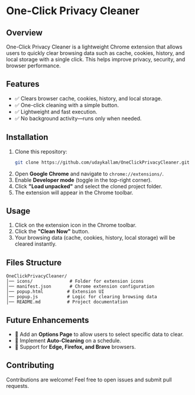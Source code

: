 # One-Click Privacy Cleaner

## Overview
One-Click Privacy Cleaner is a lightweight Chrome extension that allows users to quickly clear browsing data such as cache, cookies, history, and local storage with a single click. This helps improve privacy, security, and browser performance.

## Features
- ✅ Clears browser cache, cookies, history, and local storage.
- ✅ One-click cleaning with a simple button.
- ✅ Lightweight and fast execution.
- ✅ No background activity—runs only when needed.

## Installation
1. Clone this repository:
   ```bash
   git clone https://github.com/udaykallam/OneClickPrivacyCleaner.git
   ```
2. Open **Google Chrome** and navigate to `chrome://extensions/`.
3. Enable **Developer mode** (toggle in the top-right corner).
4. Click **"Load unpacked"** and select the cloned project folder.
5. The extension will appear in the Chrome toolbar.

## Usage
1. Click on the extension icon in the Chrome toolbar.
2. Click the **"Clean Now"** button.
3. Your browsing data (cache, cookies, history, local storage) will be cleared instantly.

## Files Structure
```
OneClickPrivacyCleaner/
│── icons/              # Folder for extension icons
│── manifest.json       # Chrome extension configuration
│── popup.html         # Extension UI
│── popup.js           # Logic for clearing browsing data
│── README.md          # Project documentation
```

## Future Enhancements
- 🔹 Add an **Options Page** to allow users to select specific data to clear.
- 🔹 Implement **Auto-Cleaning** on a schedule.
- 🔹 Support for **Edge, Firefox, and Brave** browsers.

## Contributing
Contributions are welcome! Feel free to open issues and submit pull requests.


